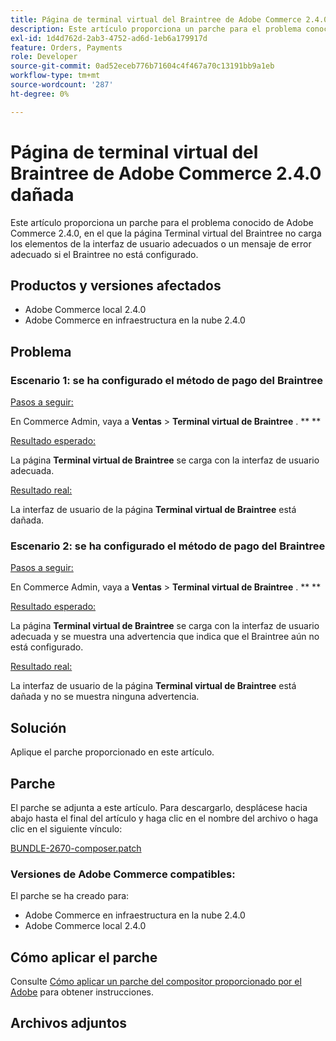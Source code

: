 ```yaml
---
title: Página de terminal virtual del Braintree de Adobe Commerce 2.4.0 dañada
description: Este artículo proporciona un parche para el problema conocido de Adobe Commerce 2.4.0, en el que la página Terminal virtual del Braintree no carga los elementos de la interfaz de usuario adecuados o un mensaje de error adecuado si el Braintree no está configurado.
exl-id: 1d4d762d-2ab3-4752-ad6d-1eb6a179917d
feature: Orders, Payments
role: Developer
source-git-commit: 0ad52eceb776b71604c4f467a70c13191bb9a1eb
workflow-type: tm+mt
source-wordcount: '287'
ht-degree: 0%

---
```


# Página de terminal virtual del Braintree de Adobe Commerce 2.4.0 dañada

Este artículo proporciona un parche para el problema conocido de Adobe Commerce 2.4.0, en el que la página Terminal virtual del Braintree no carga los elementos de la interfaz de usuario adecuados o un mensaje de error adecuado si el Braintree no está configurado.

## Productos y versiones afectados

* Adobe Commerce local 2.4.0
* Adobe Commerce en infraestructura en la nube 2.4.0

## Problema

### Escenario 1: se ha configurado el método de pago del Braintree

<u>Pasos a seguir:</u>

En Commerce Admin, vaya a **Ventas** > **Terminal virtual de Braintree** . ** **

<u>Resultado esperado:</u>

La página **Terminal virtual de Braintree** se carga con la interfaz de usuario adecuada.

<u>Resultado real:</u>

La interfaz de usuario de la página **Terminal virtual de Braintree** está dañada.

### Escenario 2: se ha configurado el método de pago del Braintree

<u>Pasos a seguir:</u>

En Commerce Admin, vaya a **Ventas** > **Terminal virtual de Braintree** . ** **

<u>Resultado esperado:</u>

La página **Terminal virtual de Braintree** se carga con la interfaz de usuario adecuada y se muestra una advertencia que indica que el Braintree aún no está configurado.

<u>Resultado real:</u>

La interfaz de usuario de la página **Terminal virtual de Braintree** está dañada y no se muestra ninguna advertencia.

## Solución

Aplique el parche proporcionado en este artículo.

## Parche

El parche se adjunta a este artículo. Para descargarlo, desplácese hacia abajo hasta el final del artículo y haga clic en el nombre del archivo o haga clic en el siguiente vínculo:

[BUNDLE-2670-composer.patch](assets/BUNDLE-2670-composer.patch.zip)

### Versiones de Adobe Commerce compatibles:

El parche se ha creado para:

* Adobe Commerce en infraestructura en la nube 2.4.0
* Adobe Commerce local 2.4.0

## Cómo aplicar el parche

Consulte [Cómo aplicar un parche del compositor proporcionado por el Adobe](/help/how-to/general/how-to-apply-a-composer-patch-provided-by-magento.md) para obtener instrucciones.

## Archivos adjuntos
